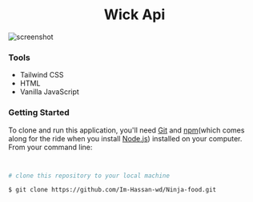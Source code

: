 <h1 align='center'>Wick Api</h1>

![screenshot]()

### Tools

- Tailwind CSS
- HTML
- Vanilla JavaScript

### Getting Started

To clone and run this application, you'll need [Git](https://git-scm.com) and [npm](http://npmjs.com)(which comes along for the ride when you install [Node.js](https://nodejs.org/en/download/)) installed on your computer. From your command line:

```bash


# clone this repository to your local machine

$ git clone https://github.com/Im-Hassan-wd/Ninja-food.git

```
